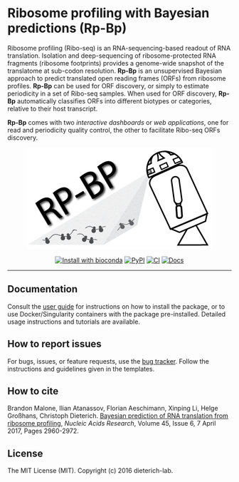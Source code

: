 # Ribosome profiling with Bayesian predictions (Rp-Bp)

Ribosome profiling (Ribo-seq) is an RNA-sequencing-based readout of RNA translation. Isolation and deep-sequencing of ribosome-protected RNA fragments (ribosome footprints) provides a genome-wide snapshot of the translatome at sub-codon resolution. **Rp-Bp** is an unsupervised Bayesian approach to predict translated open reading frames (ORFs) from ribosome profiles. **Rp-Bp** can be used for ORF discovery, or simply to estimate periodicity in a set of Ribo-seq samples. When used for ORF discovery, **Rp-Bp** automatically classifies ORFs into different biotypes or categories, relative to their host transcript.

**Rp-Bp** comes with two _interactive dashboards_ or _web applications_, one for read and periodicity quality control, the other to facilitate Ribo-seq ORFs discovery.

<p align="center">
  <a href="https://rp-bp.readthedocs.io/en/latest/"><img alt="Rp-Bp" src="docs/source/_static/logo-rpbp-dark.png"></a>
</p>

<p align="center">
<a href="http://bioconda.github.io/recipes/rpbp/README.html"><img alt="Install with bioconda" src="https://img.shields.io/badge/install%20with-bioconda-brightgreen.svg?style=flat"></a>
<a href="https://pypi.org/project/rpbp/"><img alt="PyPI" src="https://img.shields.io/pypi/v/rpbp"></a>
<a href="https://github.com/dieterich-lab/rp-bp/actions/workflows/ci.yml/badge.svg"><img alt="CI" src="https://github.com/dieterich-lab/rp-bp/actions/workflows/ci.yml/badge.svg"></a>
<a href="https://rp-bp.readthedocs.io/en/latest/?badge=latest"><img alt="Docs" src="https://readthedocs.org/projects/rp-bp/badge/?version=latest"></a>
</p>

---

## Documentation

Consult the [user guide](http://rp-bp.readthedocs.io/en/latest/) for instructions on how to install the package, or to use Docker/Singularity containers with the package pre-installed. Detailed usage instructions and tutorials are available.

## How to report issues

For bugs, issues, or feature requests, use the [bug tracker](https://github.com/dieterich-lab/rp-bp/issues). Follow the instructions and guidelines given in the templates.

## How to cite

Brandon Malone, Ilian Atanassov, Florian Aeschimann, Xinping Li, Helge Großhans, Christoph Dieterich. [Bayesian prediction of RNA translation from ribosome profiling](https://doi.org/10.1093/nar/gkw1350), _Nucleic Acids Research_, Volume 45, Issue 6, 7 April 2017, Pages 2960-2972.

## License

The MIT License (MIT). Copyright (c) 2016 dieterich-lab.
